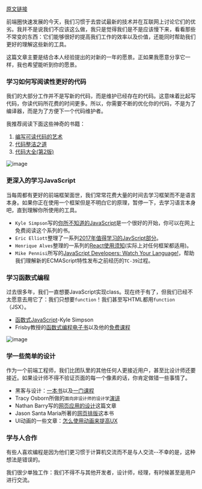 <!--
@Author: Matthew Ge <geyuanjun>
@Date:   2017-01-08 12:58:59
@Email:  geyuanjun.sh@superjia.com
@Last modified by:   geyuanjun
@Last modified time: 2017-01-08 13:30:25
-->

[原文链接](https://medium.com/@sapegin/what-to-learn-in-2017-if-youre-a-frontend-developer-b6cfef46effd#.y2041qa6a)

前端圈快速发展的今天，我们习惯于去尝试最新的技术并在互联网上讨论它们的优劣。我并不是说我们不应该这么做，我只是觉得我们是不是应该慢下来，看看那些不常变的东西：它们能够很好的提高我们工作的效率以及价值，还能同时帮助我们更好的理解这些新的工具。

这篇文章主要是结合本人经验提出的对新的一年的愿景。正如果我愿意分享它一样，我也希望能听到你的愿景。

### 学习如何写阅读性更好的代码
我们的大部分工作并不是写新的代码，而是维护已经存在的代码。这意味着比起写代码，你读代码所花费的时间更多。所以，你需要不断的优化你的代码，不是为了编译器，而是为了方便下一个代码维护者。

我推荐阅读下面这些神奇的书籍：
1. [编写可读代码的艺术](https://www.amazon.cn/dp/B00E593N1U/ref=sr_1_1?ie=UTF8&qid=1483853472&sr=8-1&keywords=The+Art+of+Readable+Code)
2. [代码整洁之道](https://www.amazon.cn/%E4%BB%A3%E7%A0%81%E6%95%B4%E6%B4%81%E4%B9%8B%E9%81%93-%E9%A9%AC%E4%B8%81/dp/B0031M9GHC/ref=sr_1_1?ie=UTF8&qid=1483853395&sr=8-1&keywords=%E4%BB%A3%E7%A0%81%E4%B9%8B%E9%81%93)
3. [代码大全(第2版)](https://www.amazon.cn/%E4%BB%A3%E7%A0%81%E5%A4%A7%E5%85%A8-%E5%8F%B2%E8%92%82%E5%A4%AB%E2%80%A2%E8%BF%88%E5%85%8B%E5%BA%B7%E5%A5%88%E5%B0%94/dp/B0061XKRXA/ref=sr_1_1?ie=UTF8&qid=1483853520&sr=8-1&keywords=Code+Complete)

![image](https://cdn-images-1.medium.com/max/1000/1*YQGwR6skf705fovSLCbmXQ.jpeg)

### 更深入的学习JavaScript
当每周都有更好的前端框架面世，我们常常花费大量的时间去学习框架而不是语言本身。如果你正在使用一个框架但是不明白它的原理，暂停一下，去学习语言本身吧，直到理解你所使用的工具。

- `Kyle Simpson`写的[你所不知道的JavaScript](https://github.com/getify/You-Dont-Know-JS)是一个很好的开始，你可以在网上免费阅读这个系列的书。
- `Eric Elliott`整理了一系列[2017年值得学习的JavScript部分](https://medium.com/javascript-scene/top-javascript-frameworks-topics-to-learn-in-2017-700a397b711#.kfur5n5sh)。
- `Henrique Alves`整理的一系列的[React使用须知](http://alves.im/blog/before-dive-into-react.html)(实际上对任何框架都适用)。
- `Mike Pennisi`所写的[JavaScript Developers: Watch Your Language!](https://bocoup.com/weblog/javascript-developers-watch-your-language)，帮助我们理解新的ECMAScript特性发布之前经历的`TC-39`过程。

### 学习函数式编程
过去很多年，我们一直想要JavaScript实现class。现在终于有了，但我们已经不太愿意去用它了：我们只想要`function`！我们甚至写HTML都用`function`（JSX）。
- [函数式JavaScript](https://github.com/getify/Functional-Light-JS)-Kyle Simpson
- Frisby教授的[函数式编程电子书](https://github.com/MostlyAdequate/mostly-adequate-guide)以及他的[免费课程](https://egghead.io/courses/professor-frisby-introduces-composable-functional-javascript)

![image](https://cdn-images-1.medium.com/max/1000/1*Helkj3sq3oVOc-dtjRgrYQ.jpeg)

### 学一些简单的设计
作为一个前端工程师，我们比团队里的其他任何人更接近用户，甚至比设计师还要接近。如果设计师不得不验证页面的每一个像素的话，你肯定做错一些事情了。
- 黑客与设计：[一本书](https://www.amazon.cn/%E9%BB%91%E5%AE%A2%E4%B8%8E%E8%AE%BE%E8%AE%A1-%E5%89%96%E6%9E%90%E8%AE%BE%E8%AE%A1%E4%B9%8B%E7%BE%8E%E7%9A%84%E7%A7%98%E5%AF%86-%E7%BE%8E-David-Kadavy/dp/B015316YEQ/ref=sr_1_1?ie=UTF8&qid=1483857096&sr=8-1&keywords=Design+for+Hackers)以及[一门课程](http://designforhackers.com/)
- Tracy Osborn所做的`面向非设计师的设计学`[演讲](https://www.youtube.com/watch?v=ZbrzdMaumNk&feature=youtu.be)
- Nathan Barry写的[网页应用的设计](http://nathanbarry.com/webapps/)这篇文章
- Jason Santa Maria所著的[网页排版](https://abookapart.com/products/on-web-typography)这本书
- UI动画的一些文章：[怎么使用动画来提高UX](http://babich.biz/how-to-use-animation-to-improve-ux/)

### 学与人合作

有些人喜欢编程是因为他们更习惯于计算机交流而不是与人交流--不幸的是，这种想法是错误的。

我们很少单独工作：我们不得不与其他开发者，设计师，经理，有时候甚至是用户进行交流。